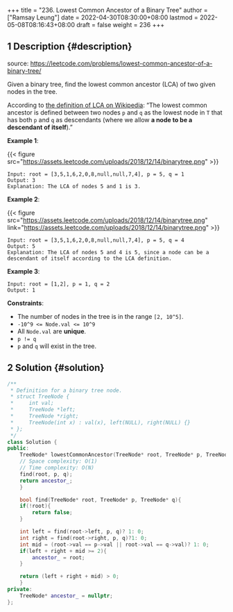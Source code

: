 +++
title = "236. Lowest Common Ancestor of a Binary Tree"
author = ["Ramsay Leung"]
date = 2022-04-30T08:30:00+08:00
lastmod = 2022-05-08T08:16:43+08:00
draft = false
weight = 236
+++

## <span class="section-num">1</span> Description {#description}

source: <https://leetcode.com/problems/lowest-common-ancestor-of-a-binary-tree/>

Given a binary tree, find the lowest common ancestor (LCA) of two given nodes in the tree.

According to [the definition of LCA on Wikipedia](https://en.wikipedia.org/wiki/Lowest_common_ancestor): “The lowest common ancestor is defined between two nodes `p` and `q` as the lowest node in `T` that has both `p` and `q` as descendants (where we allow **a node to be a descendant of itself**).”

**Example 1**:

{{< figure src="https://assets.leetcode.com/uploads/2018/12/14/binarytree.png" >}}

```text
Input: root = [3,5,1,6,2,0,8,null,null,7,4], p = 5, q = 1
Output: 3
Explanation: The LCA of nodes 5 and 1 is 3.
```

**Example 2**:

{{< figure src="https://assets.leetcode.com/uploads/2018/12/14/binarytree.png" link="https://assets.leetcode.com/uploads/2018/12/14/binarytree.png" >}}

```text
Input: root = [3,5,1,6,2,0,8,null,null,7,4], p = 5, q = 4
Output: 5
Explanation: The LCA of nodes 5 and 4 is 5, since a node can be a descendant of itself according to the LCA definition.
```

**Example 3**:

```text
Input: root = [1,2], p = 1, q = 2
Output: 1
```

**Constraints**:

-   The number of nodes in the tree is in the range `[2, 10^5]`.
-   `-10^9 <= Node.val <= 10^9`
-   All `Node.val` are **unique**.
-   `p != q`
-   `p` and `q` will exist in the tree.


## <span class="section-num">2</span> Solution {#solution}

```C++
/**
 * Definition for a binary tree node.
 * struct TreeNode {
 *     int val;
 *     TreeNode *left;
 *     TreeNode *right;
 *     TreeNode(int x) : val(x), left(NULL), right(NULL) {}
 * };
 */
class Solution {
public:
    TreeNode* lowestCommonAncestor(TreeNode* root, TreeNode* p, TreeNode* q) {
	// Space complexity: O(1)
	// Time complexity: O(N)
	find(root, p, q);
	return ancestor_;
    }

    bool find(TreeNode* root, TreeNode* p, TreeNode* q){
	if(!root){
	    return false;
	}

	int left = find(root->left, p, q)? 1: 0;
	int right = find(root->right, p, q)?1: 0;
	int mid = (root->val == p->val || root->val == q->val)? 1: 0;
	if(left + right + mid >= 2){
	    ancestor_ = root;
	}

	return (left + right + mid) > 0;
    }
private:
    TreeNode* ancestor_ = nullptr;
};
```
